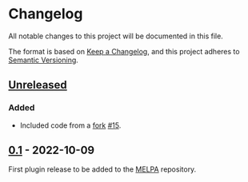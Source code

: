 # Changelog

All notable changes to this project will be documented in this file.

The format is based on [Keep a Changelog](https://keepachangelog.com/en/1.0.0/),
and this project adheres to [Semantic Versioning](https://semver.org/spec/v2.0.0.html).

## [Unreleased]

### Added

* Included code from a [fork](https://git.sr.ht/~soywod/himalaya-emacs) [#15].

## [0.1] - 2022-10-09

First plugin release to be added to the
[MELPA](https://github.com/melpa/melpa/pull/7952) repository.

[unreleased]: https://github.com/dantecatalfamo/himalaya-emacs/compare/v0.1...HEAD
[0.1]: https://github.com/dantecatalfamo/himalaya-emacs/releases/tag/v0.1

[#15]: https://github.com/dantecatalfamo/himalaya-emacs/pull/15
